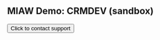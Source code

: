 <html>
  <head>
    <title>
      MIAW Demo: CRMDEV (sandbox)
    </title>
    <style>
      h1{
        display: none;
      }
    </style>
  </head>
  <body>
    <h2> MIAW Demo: CRMDEV (sandbox)</h2>
    <script type='text/javascript'>
    	function initEmbeddedMessaging() {
		try {
			embeddedservice_bootstrap.settings.language = 'en_US'; // For example, enter 'en' or 'en-US',
			// Override default behavior and hide the chat button at initialization
			embeddedservice_bootstrap.settings.hideChatButtonOnLoad = true;
			// Messaging for Web init call
			embeddedservice_bootstrap.init(
				'00DOz000004sefh',
				'Github',
				'https://legrandav--crmdev.sandbox.my.site.com/ESWGithub1722163913919',
				{
					scrt2URL: 'https://legrandav--crmdev.sandbox.my.salesforce-scrt.com'
				}
			);
		} catch (err) {
			console.error('Error loading Embedded Messaging: ', err);
		}
	};
    </script>
    <script type='text/javascript' src='https://legrandav--crmdev.sandbox.my.site.com/ESWGithub1722163913919/assets/js/bootstrap.min.js' onload='initEmbeddedMessaging()'></script>
	<!-- Create a custom button or invitation to launch the web chat client. -->
	<button id="launchChatButton" onclick="launchChat()">Click to contact support</button>
	<!-- Call Launch Chat API. -->
	<script>
	    function launchChat() {
	    	embeddedservice_bootstrap.utilAPI.showChatButton();
	        embeddedservice_bootstrap.utilAPI.launchChat()
	            .then(() => {
	                // Success handler used to perform actions
	                // when the chat client launches successfully.
	                // For example, create a method that disables the launch chat button.
	                disableLaunchChatButton();
	            }).catch(() => {
	                // Error handler used to perform actions
	                // if the chat client fails to launch.
	                // For example, create a method that hides the launch chat button.
	                hideLaunchChatButton();
	            }).finally(() => {
	                // Finally handler used to perform any clean-up actions
	                // regardless of whether the chat client launches successfully or not.
	                // For example, create a method that logs the user’s attempt to chat.
	                logEndUserAttemptToChat();
	            });
	    }
	</script>
  </body>
</html>
